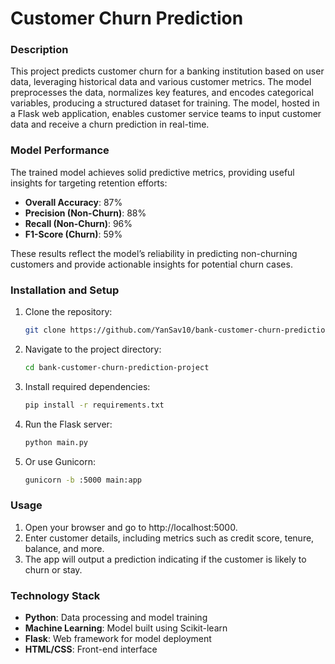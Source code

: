 # Customer Churn Prediction
### Description
This project predicts customer churn for a banking institution based on user data, leveraging historical data and various customer metrics. The model preprocesses the data, normalizes key features, and encodes categorical variables, producing a structured dataset for training. The model, hosted in a Flask web application, enables customer service teams to input customer data and receive a churn prediction in real-time.

### Model Performance
The trained model achieves solid predictive metrics, providing useful insights for targeting retention efforts:

- **Overall Accuracy**: 87%
- **Precision (Non-Churn)**: 88%
- **Recall (Non-Churn)**: 96%
- **F1-Score (Churn)**: 59%

These results reflect the model’s reliability in predicting non-churning customers and provide actionable insights for potential churn cases.

### Installation and Setup
1. Clone the repository:
   ```bash
   git clone https://github.com/YanSav10/bank-customer-churn-prediction-project
2. Navigate to the project directory:
   ```bash
   cd bank-customer-churn-prediction-project
3. Install required dependencies:
   ```bash
   pip install -r requirements.txt
4. Run the Flask server:
   ```bash
   python main.py
5. Or use Gunicorn:
    ```bash
   gunicorn -b :5000 main:app
### Usage
1. Open your browser and go to http://localhost:5000.
2. Enter customer details, including metrics such as credit score, tenure, balance, and more.
3. The app will output a prediction indicating if the customer is likely to churn or stay.
### Technology Stack
- **Python**: Data processing and model training
- **Machine Learning**: Model built using Scikit-learn
- **Flask**: Web framework for model deployment
- **HTML/CSS**: Front-end interface
